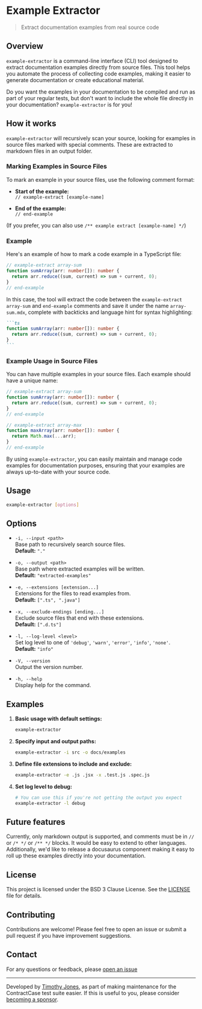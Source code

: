 # Example Extractor

> Extract documentation examples from real source code

## Overview

`example-extractor` is a command-line interface (CLI) tool designed to extract documentation examples directly from source files. This tool helps you automate the process of collecting code examples, making it easier to generate documentation or create educational material.

Do you want the examples in your documentation to be compiled and run as part of your regular tests, but don't want to include the whole file directly in your documentation? `example-extractor` is for you!

## How it works

`example-extractor` will recursively scan your source, looking for examples in
source files marked with special comments. These are extracted to markdown files
in an output folder.

### Marking Examples in Source Files

To mark an example in your source files, use the following comment format:

- **Start of the example:**  
  `// example-extract [example-name]`

- **End of the example:**  
  `// end-example`

(If you prefer, you can also use `/** example extract [example-name] */`)

### Example

Here's an example of how to mark a code example in a TypeScript file:

```typescript
// example-extract array-sum
function sumArray(arr: number[]): number {
  return arr.reduce((sum, current) => sum + current, 0);
}
// end-example
```

In this case, the tool will extract the code between the `example-extract array-sum` and `end-example` comments and save it under the name `array-sum.mdx`, complete with backticks and language hint for syntax highlighting:

````markdown name=
```ts
function sumArray(arr: number[]): number {
  return arr.reduce((sum, current) => sum + current, 0);
}
```
````

### Example Usage in Source Files

You can have multiple examples in your source files. Each example should have a unique name:

```typescript
// example-extract array-sum
function sumArray(arr: number[]): number {
  return arr.reduce((sum, current) => sum + current, 0);
}
// end-example

// example-extract array-max
function maxArray(arr: number[]): number {
  return Math.max(...arr);
}
// end-example
```

By using `example-extractor`, you can easily maintain and manage code examples for documentation purposes, ensuring that your examples are always up-to-date with your source code.

## Usage

```sh
example-extractor [options]
```

## Options

- `-i, --input <path>`  
  Base path to recursively search source files.  
  **Default:** `"."`

- `-o, --output <path>`  
  Base path where extracted examples will be written.  
  **Default:** `"extracted-examples"`

- `-e, --extensions [extension...]`  
  Extensions for the files to read examples from.  
  **Default:** `[".ts", ".java"]`

- `-x, --exclude-endings [ending...]`  
  Exclude source files that end with these extensions.  
  **Default:** `[".d.ts"]`

- `-l, --log-level <level>`  
  Set log level to one of `'debug'`, `'warn'`, `'error'`, `'info'`, `'none'`.  
  **Default:** `"info"`

- `-V, --version`  
  Output the version number.

- `-h, --help`  
  Display help for the command.

## Examples

1. **Basic usage with default settings:**

   ```sh
   example-extractor
   ```

2. **Specify input and output paths:**

   ```sh
   example-extractor -i src -o docs/examples
   ```

3. **Define file extensions to include and exclude:**

   ```sh
   example-extractor -e .js .jsx -x .test.js .spec.js
   ```

4. **Set log level to debug:**

   ```sh
   # You can use this if you're not getting the output you expect
   example-extractor -l debug
   ```

## Future features

Currently, only markdown output is supported, and comments must be in `//` or
`/* */` or `/** */` blocks. It would be easy to extend to other languages.
Additionally, we'd like to release a docusaurus component making it easy to roll
up these examples directly into your documentation.

## License

This project is licensed under the BSD 3 Clause License. See the [LICENSE](LICENSE) file for details.

## Contributing

Contributions are welcome! Please feel free to open an issue or submit a pull request if you have improvement suggestions.

## Contact

For any questions or feedback, please [open an issue](https://github.com/case-contract-testing/example-extractor/issues)

---

Developed by [Timothy Jones](https://github.com/TimothyJones), as part of making maintenance for the ContractCase test suite easier. If this is useful to you, please consider [becoming a sponsor](https://github.com/sponsors/TimothyJones).
